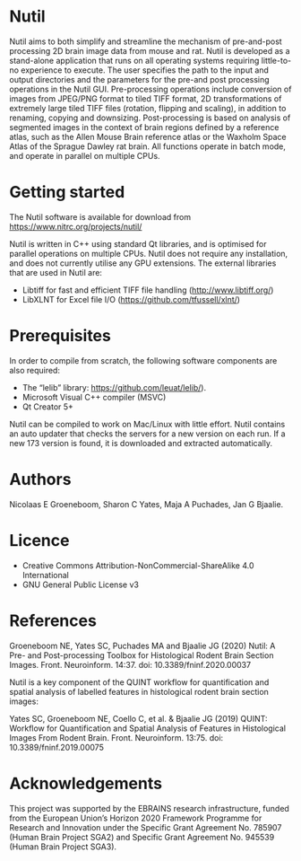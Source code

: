# Nutil
Nutil aims to both simplify and streamline the mechanism of pre-and-post processing 2D brain image data from mouse and rat. Nutil is developed as a stand-alone application that runs on all operating systems requiring little-to-no experience to execute. The user specifies the path to the input and output directories and the parameters for the pre-and post processing operations in the Nutil GUI. Pre-processing operations include conversion of images from JPEG/PNG format to tiled TIFF format, 2D transformations of extremely large tiled TIFF files (rotation, flipping and scaling), in addition to renaming, copying and downsizing. Post-processing is based on analysis of segmented images in the context of brain regions defined by a reference atlas, such as the Allen Mouse Brain reference atlas or the Waxholm Space Atlas of the Sprague Dawley rat brain. All functions operate in batch mode, and operate in parallel on multiple CPUs.
# Getting started

The Nutil software is available for download from https://www.nitrc.org/projects/nutil/

Nutil is written in C++ using standard Qt libraries, and is optimised for parallel operations on multiple CPUs. Nutil does not require any installation, and does not currently utilise any GPU extensions. The external libraries that are used in Nutil are: 
- Libtiff for fast and efficient TIFF file handling (http://www.libtiff.org/)
- LibXLNT for Excel file I/O (https://github.com/tfussell/xlnt/)

# Prerequisites
In order to compile from scratch, the following software components are also required:
- The “lelib” library: https://github.com/leuat/lelib/).
- Microsoft Visual C++ compiler (MSVC)
- Qt Creator 5+

Nutil can be compiled to work on Mac/Linux with little effort.
Nutil contains an auto updater that checks the servers for a new version on each run. If a new 173 version is found, it is downloaded and extracted automatically.

# Authors
Nicolaas E Groeneboom, Sharon C Yates, Maja A Puchades, Jan G Bjaalie. 
# Licence
- Creative Commons Attribution-NonCommercial-ShareAlike 4.0 International
- GNU General Public License v3

# References
Groeneboom NE, Yates SC, Puchades MA and Bjaalie JG (2020) Nutil: A Pre- and Post-processing Toolbox for Histological Rodent Brain Section Images. Front. Neuroinform. 14:37. doi: 10.3389/fninf.2020.00037

Nutil is a key component of the QUINT workflow for quantification and spatial analysis of labelled features in histological rodent brain section images: 

Yates SC, Groeneboom NE, Coello C, et al. & Bjaalie JG (2019) QUINT: Workflow for Quantification and Spatial Analysis of Features in Histological Images From Rodent Brain. Front. Neuroinform. 13:75. doi: 10.3389/fninf.2019.00075

# Acknowledgements
This project was supported by the EBRAINS research infrastructure, funded from the European Union’s Horizon 2020 Framework Programme for Research and Innovation under the Specific Grant Agreement No. 785907 (Human Brain Project SGA2) and Specific Grant Agreement No. 945539 (Human Brain Project SGA3).
